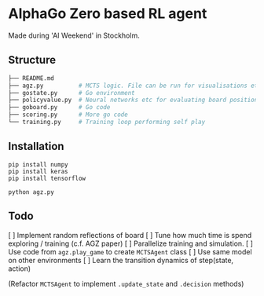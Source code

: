 # AlphaGo Zero based RL agent 
Made during 'AI Weekend' in Stockholm.

## Structure
```python
├── README.md
├── agz.py          # MCTS logic. File can be run for visualisations etc
├── gostate.py      # Go environment
├── policyvalue.py  # Neural networks etc for evaluating board positions
├── goboard.py      # Go code 
├── scoring.py      # More go code 
└── training.py     # Training loop performing self play 
```

## Installation

```
pip install numpy
pip install keras
pip install tensorflow

python agz.py
```

## Todo
[ ] Implement random reflections of board
[ ] Tune how much time is spend exploring / training (c.f. AGZ paper)
[ ] Parallelize training and simulation.
[ ] Use code from `agz.play_game` to create `MCTSAgent` class 
[ ] Use same model on other environments
[ ] Learn the transition dynamics of step(state, action)

(Refactor `MCTSAgent` to implement `.update_state` and `.decision` methods)
